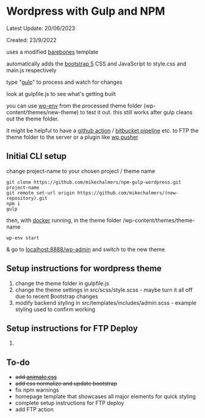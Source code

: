 # Wordpress with Gulp and NPM

Latest Update: 20/06/2023

Created: 23/9/2022

uses a modified [barebones](https://github.com/benchmarkstudios/barebones) template

automatically adds the [bootstrap 5](https://getbootstrap.com/docs/5.2/getting-started/introduction/) CSS and JavaScript to style.css and main.js respectively

type "[gulp](https://gulpjs.com/docs/en/getting-started/quick-start)" to process and watch for changes

look at gulpfile.js to see what's getting built

you can use [wp-env](https://developer.wordpress.org/block-editor/reference-guides/packages/packages-env/) from the processed theme folder (wp-content/themes/new-theme) to test it out. this still works after gulp cleans out the theme folder.

it might be helpful to have a [github action](https://github.com/SamKirkland/FTP-Deploy-Action) / [bitbucket pipeline](https://bitbucket.org/atlassian/ftp-deploy/src/master/) etc. to FTP the theme folder to the server or a plugin like [wp pusher](https://wppusher.com/)

## Initial CLI setup

change project-name to your chosen project / theme name

    git clone https://github.com/mikechalmers/npm-gulp-wordpress.git project-name
    git remote set-url origin https://github.com/mikechalmers/(new-repository).git
    npm i
    gulp

then, with [docker](https://docs.docker.com/get-docker/) running, in the theme folder /wp-content/themes/theme-name

    wp-env start

& go to [localhost:8888/wp-admin](http://localhost:8888/wp-admin) and switch to the new theme

## Setup instructions for wordpress theme

1. change the theme folder in gulpfile.js
2. change the theme settings in src/scss/style.scss - maybe turn it all off due to recent Bootstrap changes
3. modify backend styling in src/templates/includes/admin.scss - example styling used to confirm working

## Setup instructions for FTP Deploy

1.

## To-do

- ~~add [animate.css](https://animate.style/)~~
- ~~add css normalize and update bootstrap~~
- fix npm warnings
- homepage template that showcases all major elements for quick styling
- complete setup instructions for FTP deploy
- add FTP action
